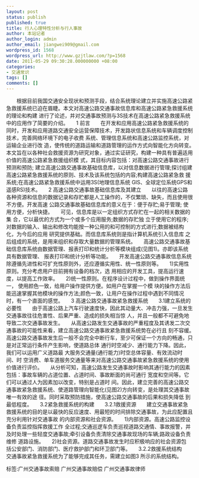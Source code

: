 ```yaml
---
layout: post
status: publish
published: true
title: 行人心理特性分析与行人事故
author: 本站记者
author_login: admin
author_email: jiangwei909@gmail.com
wordpress_id: 1568
wordpress_url: http://www.gzjtlaw.com/?p=1568
date: 2011-05-29 09:30:28.000000000 +08:00
categories:
- 交通常识
tags: []
comments: []
---
```

　　根据目前我国交通安全现状和预测手段，结合系统理论建立并实施高速公路紧急救援系统已迫在眉睫。本文对高速公路交通事故信息库和高速公路紧急救援系统的理论和构建 进行了论述，并对交通事故预测与3S技术在高速公路紧急救援系统中的应用作了简要的介绍。　　1 前言　　在开发和应用高速公路紧急救援系统的同时，开发和应用道路交通安全运营保障技术，开发路状信息系统和车辆调度控制技术，完善网络环境下的电子收费 系统、管理信息系统和高速公路监控系统，对运输企业进行改 造，使传统的道路运输和道路管理的运作方式向智能化方向转变。　　本文旨在以各种社会救援资源为研究对象，通过实证研究，构建一种具有普遍适用价值的高速公路紧急救援组织模 式，其目标内容包括：对高速公路交通事故进行预测和预防; 建立高速公路交通事故基础信息库，以对信息数据进行管理;探讨组建高速公路紧急救援系统的原则、技术及该系统包括的内容;构建高速公路紧急救 援系统;在高速公路紧急救援系统中运用3S(地理信息系统 GIS、全球定位系统GPS和遥感RS)技术。　　2 高速公路交通事故基础信息库及其建立　　以往的高速公路各种资源和信息的数据记录和存贮都是人工操作的，不仅繁琐、缺失，而且使用很不方便。开发高速 公路交通事故基础信息库的意义在于：便于存贮;易于管理; 使用方便，分析快捷。　　可见，信息库是以一定组织方式存贮在一起的相关数据的集 合，它以最优的方式为一个或多个应用服务;数据的存贮独 立于使用它的程序;对数据的输入、输出和修改均能按一种公用的和可控制的方式进行;数据被结构化，为今后的应用 研究提供基础。而信息库系统则是指计算机系统引入信息库 之后组成的系统，是用来组织和存取大量数据的管理系统。　　高速公路交通事故基础信息库系统由数据管理、报表打印和统计分析等模块组成(见图1)。亦即该系统具有数据管理、 报表打印和统计分析等功能。　　开发高速公路交通事故信息系统除遵循先进性和可扩充性原则外，还应遵循实用性、统一性原则等。　　1)实用性原则。充分考虑用户目前拥有设备的档次，选 用相应的开发工具，提高运行速度，以提高工作效率。　　2)统一性原则。在程序设计过程中，做到操作界面统一， 使用颜色一致，给用户操作提供方便。如用户在掌握一个模 块的操作方法后能迅速掌握其他模块的操作方法;颜色一致，让用户在操作过程中遇到不同情况时，有一个直面的感觉。　　3 高速公路交通事故紧急救援系统　　3.1建立系统的必要性　　由于高速公路上汽车行驶速度快，因此其动量大、冲击力强，一旦发生交通事故往往危害性、后果严重、造成的损失相当惊 人，并且一般都不可避免地导致二次交通事故发生。　　从高速公路发生交通事故的严重程度及其诱发二次交通事故的可能性来看，建立高速公路交通事故紧急救援系统势在必行且 刻不容缓。　　高速公路交通事故发生后一般不会完全中断行车，至少可保证一个方向的畅通，只是对正常运行条件产生影响，使道路总体 通行时空减少、通行能力下降。因此，我们可以运用广义道路最 大服务交通量(通行能力)时空总体容量、有效流动时间、时 空消费、单车道服务交通量等来对高速公路交通事故紧急救援系统的使用价值进行评价。　　从分析可知，高速公路发生交通事故时影响其通行能力的因素包括：事故车辆的占道位置、占道时间、事故断面的尚可通行 宽度和空间等。它们可以通过人为因素加以改变，特别是占道时 间。因此，建立完善的高速公路交通事故紧急救援系统、使道路管理向智能化(见图2)方向转变，是处理其交通事故唯一有效的途 径。同时采取预防措施，使高速公路交通事故的后果和损失降低 到最低程度。　　3.2紧急救援系统的构建　　3.2.1救援资源　　建立交通事故紧急救援系统的目的是以最快的反应速度、用最短的时间排除交通事故，为此应配置且充分利用针对交通事故 的内部资源和社会资源。　　1)内部资源。高速公路监控设备负责监控指挥救援工作 全过程;交通巡逻车负责巡视道路交通情、事故报警，并及时处理一些轻度交通事故;牵引设备负责清除交通事故现场的车辆;路政设备负责维修 道路设施。　　2)社会资源。道路交通事故发生时应积极响应的社会资源包 括公安部门、消防部门、医疗救护部门和环卫部门等。　　3.2.2救援系统结构　　交通事故紧急救援系统为了能够完成其任务，需建立如图3 所示的系统结构。标签:广州交通事故索赔 广州交通事故赔偿 广州交通事故律师
